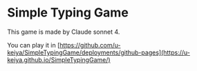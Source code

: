 # Simple Typing Game
This game is made by Claude sonnet 4.

You can play it in [https://github.com/u-keiya/SimpleTypingGame/deployments/github-pages](https://u-keiya.github.io/SimpleTypingGame/)
